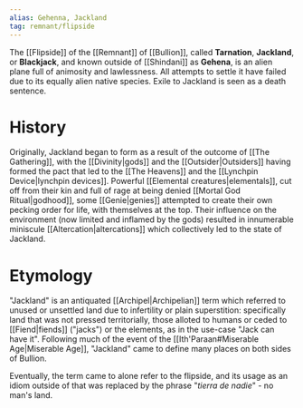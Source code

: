 ```yaml
---
alias: Gehenna, Jackland
tag: remnant/flipside
---
```

The [[Flipside]] of the [[Remnant]] of [[Bullion]], called **Tarnation**, **Jackland**, or **Blackjack**, and known outside of [[Shindani]] as **Gehena**, is an alien plane full of animosity and lawlessness. All attempts to settle it have failed due to its equally alien native species. Exile to Jackland is seen as a death sentence.

# History

Originally, Jackland began to form as a result of the outcome of [[The Gathering]], with the [[Divinity|gods]] and the [[Outsider|Outsiders]] having formed the pact that led to the [[The Heavens]] and the [[Lynchpin Device|lynchpin devices]]. Powerful [[Elemental creatures|elementals]], cut off from their kin and full of rage at being denied [[Mortal God Ritual|godhood]], some [[Genie|genies]] attempted to create their own pecking order for life, with themselves at the top. Their influence on the environment (now limited and inflamed by the gods) resulted in innumerable miniscule [[Altercation|altercations]] which collectively led to the state of Jackland.

# Etymology
"Jackland" is an antiquated [[Archipel|Archipelian]] term which referred to unused or unsettled land due to infertility or plain superstition: specifically land that was not pressed territorially, those alloted to humans or ceded to [[Fiend|fiends]] ("jacks") or the elements, as in the use-case "Jack can have it". Following much of the event of the [[Ith'Paraan#Miserable Age|Miserable Age]], "Jackland" came to define many places on both sides of Bullion. 

Eventually, the term came to alone refer to the flipside, and its usage as an idiom outside of that was replaced by the phrase "*tierra de nadie*" - no man's land. 